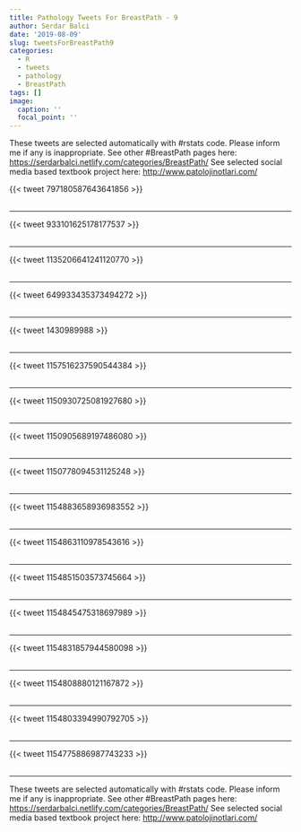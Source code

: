 ```yaml
---
title: Pathology Tweets For BreastPath - 9
author: Serdar Balci
date: '2019-08-09'
slug: tweetsForBreastPath9
categories:
  - R
  - tweets
  - pathology
  - BreastPath
tags: []
image:
  caption: ''
  focal_point: ''
---
```



These tweets are selected automatically with #rstats code. Please inform me if any is inappropriate.
See other #BreastPath pages here: https://serdarbalci.netlify.com/categories/BreastPath/ 
See selected social media based textbook project here: http://www.patolojinotlari.com/

{{< tweet 797180587643641856 >}}
<br>
<br>
<hr>
{{< tweet 933101625178177537 >}}
<br>
<br>
<hr>
{{< tweet 1135206641241120770 >}}
<br>
<br>
<hr>
{{< tweet 649933435373494272 >}}
<br>
<br>
<hr>
{{< tweet 1430989988 >}}
<br>
<br>
<hr>
{{< tweet 1157516237590544384 >}}
<br>
<br>
<hr>
{{< tweet 1150930725081927680 >}}
<br>
<br>
<hr>
{{< tweet 1150905689197486080 >}}
<br>
<br>
<hr>
{{< tweet 1150778094531125248 >}}
<br>
<br>
<hr>
{{< tweet 1154883658936983552 >}}
<br>
<br>
<hr>
{{< tweet 1154863110978543616 >}}
<br>
<br>
<hr>
{{< tweet 1154851503573745664 >}}
<br>
<br>
<hr>
{{< tweet 1154845475318697989 >}}
<br>
<br>
<hr>
{{< tweet 1154831857944580098 >}}
<br>
<br>
<hr>
{{< tweet 1154808880121167872 >}}
<br>
<br>
<hr>
{{< tweet 1154803394990792705 >}}
<br>
<br>
<hr>
{{< tweet 1154775886987743233 >}}
<br>
<br>
<hr>


These tweets are selected automatically with #rstats code. Please inform me if any is inappropriate.
See other #BreastPath pages here: https://serdarbalci.netlify.com/categories/BreastPath/ 
See selected social media based textbook project here: http://www.patolojinotlari.com/
